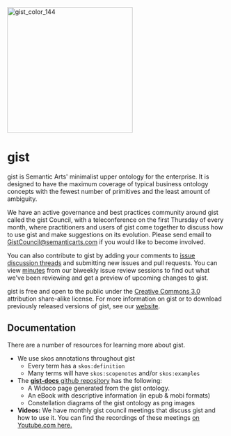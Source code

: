 <img width="288" alt="gist_color_144" src="https://user-images.githubusercontent.com/1693668/186741740-7c24c02b-df4e-4141-b926-27c36752bf10.png">

# gist

gist is Semantic Arts' minimalist upper ontology for the enterprise. It is designed to have the maximum coverage of typical business ontology concepts with the fewest number of primitives and the least amount of ambiguity.

We have an active governance and best practices community around gist called the gist Council, with a teleconference on the first Thursday of every month, where practitioners and users of gist come together to discuss how to use gist and make suggestions on its evolution.  Please send email to GistCouncil@semanticarts.com if you would like to become involved.

You can also contribute to gist by adding your comments to [issue discussion threads](https://github.com/semanticarts/gist/issues) and submitting new issues and pull requests. You can view [minutes](https://github.com/semanticarts/gist/wiki/gist-Issue-Review-Meetings) from our biweekly issue review sessions to find out what we've been reviewing and get a preview of upcoming changes to gist.

gist is free and open to the public under the [Creative Commons 3.0](http://creativecommons.org/licenses/by-sa/3.0/) attribution share-alike license. For more information on gist or to download previously released versions of gist, see our [website](https://www.semanticarts.com/gist).

## Documentation

There are a number of resources for learning more about gist.
- We use skos annotations throughout gist
  - Every term has a `skos:definition`
  - Many terms will have `skos:scopenotes` and/or `skos:examples`
- The [__gist-docs__ github repository](https://github.com/semanticarts/gist-doc) has the following:
  - A Widoco page generated from the gist ontology.
  - An eBook with descriptive information (in epub & mobi formats)
  - Constellation diagrams of the gist ontology as png images
- __Videos:__ We have monthly gist council meetings that discuss gist and how to use it. You can find the recordings of these meetings [on Youtube.com here.](https://www.youtube.com/playlist?list=PLk2kJrehubb4dc3e5Db5Lvv9WMaOhV3V7)
